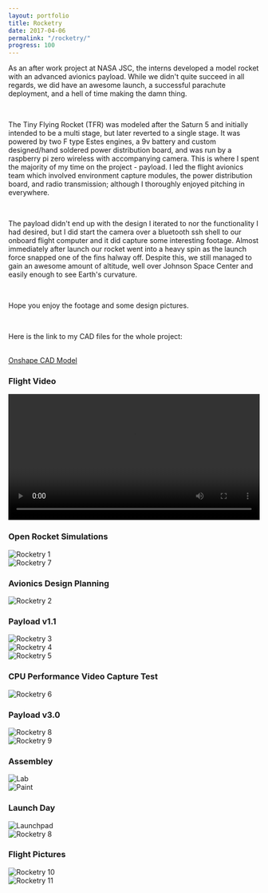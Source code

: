 ```yaml
---
layout: portfolio
title: Rocketry
date: 2017-04-06
permalink: "/rocketry/"
progress: 100
---
```



As an after work project at NASA JSC, the interns developed a model rocket with an advanced avionics payload. While we didn't quite succeed in all regards, we did have an awesome launch, a successful parachute deployment, and a hell of time making the damn thing.

<br>

The Tiny Flying Rocket (TFR) was modeled after the Saturn 5 and initially intended to be a multi stage, but later reverted to a single stage. It was powered by two F type Estes engines, a 9v battery and custom designed/hand soldered power distribution board, and was run by a raspberry pi zero wireless with accompanying camera. This is where I spent the majority of my time on the project - payload. I led the flight avionics team which involved environment capture modules, the power distribution board, and radio transmission; although I thoroughly enjoyed pitching in everywhere.

<br>

The payload didn't end up with the design I iterated to nor the functionality I had desired, but I did start the camera over a bluetooth ssh shell to our onboard flight computer and it did capture some interesting footage. Almost immediately after launch our rocket went into a heavy spin as the launch force snapped one of the fins halway off. Despite this, we still managed to gain an awesome amount of altitude, well over Johnson Space Center and easily enough to see Earth's curvature.

<br>

Hope you enjoy the footage and some design pictures.

<br>

Here is the link to my CAD files for the whole project:

<br>

<a class="button" href="https://cad.onshape.com/documents/adb43eb78a07dba701e06bab/w/d7c83f208011129520ce11ed/e/ddaf249dd62ee58aeb24948d">
Onshape CAD Model
</a>

<br>

### Flight Video
<video width="100%" controls>
    <source src="/assets/img/portfolio/rocketry/rocketry-video.mp4" type="video/mp4">
    Your broswer does not support the video tag.
</video>
<br>

### Open Rocket Simulations
![Rocketry 1](/assets/img/portfolio/rocketry/rocketry-1.jpg)
<br>
![Rocketry 7](/assets/img/portfolio/rocketry/rocketry-7.png)
<br>

### Avionics Design Planning
![Rocketry 2](/assets/img/portfolio/rocketry/rocketry-2.png)
<br>

### Payload v1.1
![Rocketry 3](/assets/img/portfolio/rocketry/rocketry-3.png)
<br>
![Rocketry 4](/assets/img/portfolio/rocketry/rocketry-4.png)
<br>
![Rocketry 5](/assets/img/portfolio/rocketry/rocketry-5.jpg)
<br>

### CPU Performance Video Capture Test
![Rocketry 6](/assets/img/portfolio/rocketry/rocketry-6.jpg)
<br>


### Payload v3.0
![Rocketry 8](/assets/img/portfolio/rocketry/rocketry-8.png)
<br>
![Rocketry 9](/assets/img/portfolio/rocketry/rocketry-9.png)
<br>

### Assembley
![Lab](/assets/img/portfolio/rocketry/lab.jpg)
<br>
![Paint](/assets/img/portfolio/rocketry/paint.jpg)
<br>

### Launch Day
![Launchpad](/assets/img/portfolio/rocketry/launchpad.jpg)
<br>
![Rocketry 8](/assets/img/portfolio/rocketry/rocketry-8.jpg)
<br>

### Flight Pictures
![Rocketry 10](/assets/img/portfolio/rocketry/rocketry-10.png)
<br>
![Rocketry 11](/assets/img/portfolio/rocketry/rocketry-11.png)
